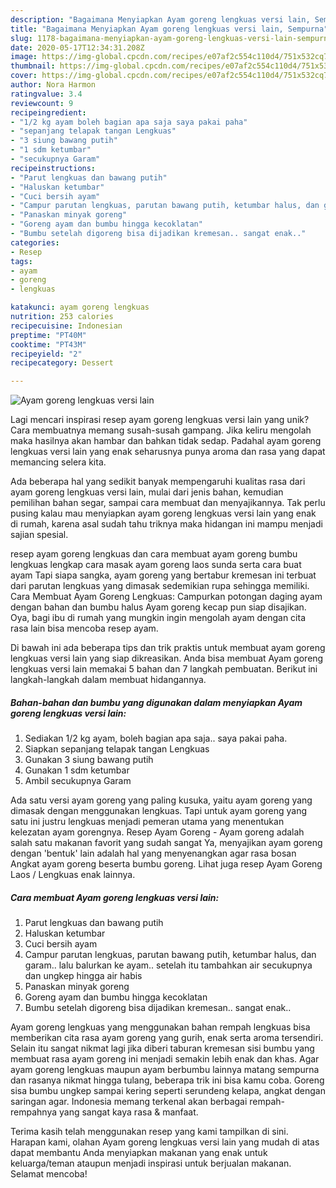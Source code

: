 ```yaml
---
description: "Bagaimana Menyiapkan Ayam goreng lengkuas versi lain, Sempurna"
title: "Bagaimana Menyiapkan Ayam goreng lengkuas versi lain, Sempurna"
slug: 1178-bagaimana-menyiapkan-ayam-goreng-lengkuas-versi-lain-sempurna
date: 2020-05-17T12:34:31.208Z
image: https://img-global.cpcdn.com/recipes/e07af2c554c110d4/751x532cq70/ayam-goreng-lengkuas-versi-lain-foto-resep-utama.jpg
thumbnail: https://img-global.cpcdn.com/recipes/e07af2c554c110d4/751x532cq70/ayam-goreng-lengkuas-versi-lain-foto-resep-utama.jpg
cover: https://img-global.cpcdn.com/recipes/e07af2c554c110d4/751x532cq70/ayam-goreng-lengkuas-versi-lain-foto-resep-utama.jpg
author: Nora Harmon
ratingvalue: 3.4
reviewcount: 9
recipeingredient:
- "1/2 kg ayam boleh bagian apa saja saya pakai paha"
- "sepanjang telapak tangan Lengkuas"
- "3 siung bawang putih"
- "1 sdm ketumbar"
- "secukupnya Garam"
recipeinstructions:
- "Parut lengkuas dan bawang putih"
- "Haluskan ketumbar"
- "Cuci bersih ayam"
- "Campur parutan lengkuas, parutan bawang putih, ketumbar halus, dan garam.. lalu balurkan ke ayam.. setelah itu tambahkan air secukupnya dan ungkep hingga air habis"
- "Panaskan minyak goreng"
- "Goreng ayam dan bumbu hingga kecoklatan"
- "Bumbu setelah digoreng bisa dijadikan kremesan.. sangat enak.."
categories:
- Resep
tags:
- ayam
- goreng
- lengkuas

katakunci: ayam goreng lengkuas 
nutrition: 253 calories
recipecuisine: Indonesian
preptime: "PT40M"
cooktime: "PT43M"
recipeyield: "2"
recipecategory: Dessert

---
```



![Ayam goreng lengkuas versi lain](https://img-global.cpcdn.com/recipes/e07af2c554c110d4/751x532cq70/ayam-goreng-lengkuas-versi-lain-foto-resep-utama.jpg)

Lagi mencari inspirasi resep ayam goreng lengkuas versi lain yang unik? Cara membuatnya memang susah-susah gampang. Jika keliru mengolah maka hasilnya akan hambar dan bahkan tidak sedap. Padahal ayam goreng lengkuas versi lain yang enak seharusnya punya aroma dan rasa yang dapat memancing selera kita.

Ada beberapa hal yang sedikit banyak mempengaruhi kualitas rasa dari ayam goreng lengkuas versi lain, mulai dari jenis bahan, kemudian pemilihan bahan segar, sampai cara membuat dan menyajikannya. Tak perlu pusing kalau mau menyiapkan ayam goreng lengkuas versi lain yang enak di rumah, karena asal sudah tahu triknya maka hidangan ini mampu menjadi sajian spesial.

resep ayam goreng lengkuas dan cara membuat ayam goreng bumbu lengkuas lengkap cara masak ayam goreng laos sunda serta cara buat ayam Tapi siapa sangka, ayam goreng yang bertabur kremesan ini terbuat dari parutan lengkuas yang dimasak sedemikian rupa sehingga memiliki. Cara Membuat Ayam Goreng Lengkuas: Campurkan potongan daging ayam dengan bahan dan bumbu halus Ayam goreng kecap pun siap disajikan. Oya, bagi ibu di rumah yang mungkin ingin mengolah ayam dengan cita rasa lain bisa mencoba resep ayam.


Di bawah ini ada beberapa tips dan trik praktis untuk membuat ayam goreng lengkuas versi lain yang siap dikreasikan. Anda bisa membuat Ayam goreng lengkuas versi lain memakai 5 bahan dan 7 langkah pembuatan. Berikut ini langkah-langkah dalam membuat hidangannya.

<!--inarticleads1-->

##### Bahan-bahan dan bumbu yang digunakan dalam menyiapkan Ayam goreng lengkuas versi lain:

1. Sediakan 1/2 kg ayam, boleh bagian apa saja.. saya pakai paha.
1. Siapkan sepanjang telapak tangan Lengkuas
1. Gunakan 3 siung bawang putih
1. Gunakan 1 sdm ketumbar
1. Ambil secukupnya Garam


Ada satu versi ayam goreng yang paling kusuka, yaitu ayam goreng yang dimasak dengan menggunakan lengkuas. Tapi untuk ayam goreng yang satu ini justru lengkuas menjadi pemeran utama yang menentukan kelezatan ayam gorengnya. Resep Ayam Goreng - Ayam goreng adalah salah satu makanan favorit yang sudah sangat Ya, menyajikan ayam goreng dengan &#39;bentuk&#39; lain adalah hal yang menyenangkan agar rasa bosan Angkat ayam goreng beserta bumbu goreng. Lihat juga resep Ayam Goreng Laos / Lengkuas enak lainnya. 

<!--inarticleads2-->

##### Cara membuat Ayam goreng lengkuas versi lain:

1. Parut lengkuas dan bawang putih
1. Haluskan ketumbar
1. Cuci bersih ayam
1. Campur parutan lengkuas, parutan bawang putih, ketumbar halus, dan garam.. lalu balurkan ke ayam.. setelah itu tambahkan air secukupnya dan ungkep hingga air habis
1. Panaskan minyak goreng
1. Goreng ayam dan bumbu hingga kecoklatan
1. Bumbu setelah digoreng bisa dijadikan kremesan.. sangat enak..


Ayam goreng lengkuas yang menggunakan bahan rempah lengkuas bisa memberikan cita rasa ayam goreng yang gurih, enak serta aroma tersendiri. Selain itu sangat nikmat lagi jika diberi taburan kremesan sisi bumbu yang membuat rasa ayam goreng ini menjadi semakin lebih enak dan khas. Agar ayam goreng lengkuas maupun ayam berbumbu lainnya matang sempurna dan rasanya nikmat hingga tulang, beberapa trik ini bisa kamu coba. Goreng sisa bumbu ungkep sampai kering seperti serundeng kelapa, angkat dengan saringan agar. Indonesia memang terkenal akan berbagai rempah-rempahnya yang sangat kaya rasa &amp; manfaat. 

Terima kasih telah menggunakan resep yang kami tampilkan di sini. Harapan kami, olahan Ayam goreng lengkuas versi lain yang mudah di atas dapat membantu Anda menyiapkan makanan yang enak untuk keluarga/teman ataupun menjadi inspirasi untuk berjualan makanan. Selamat mencoba!
